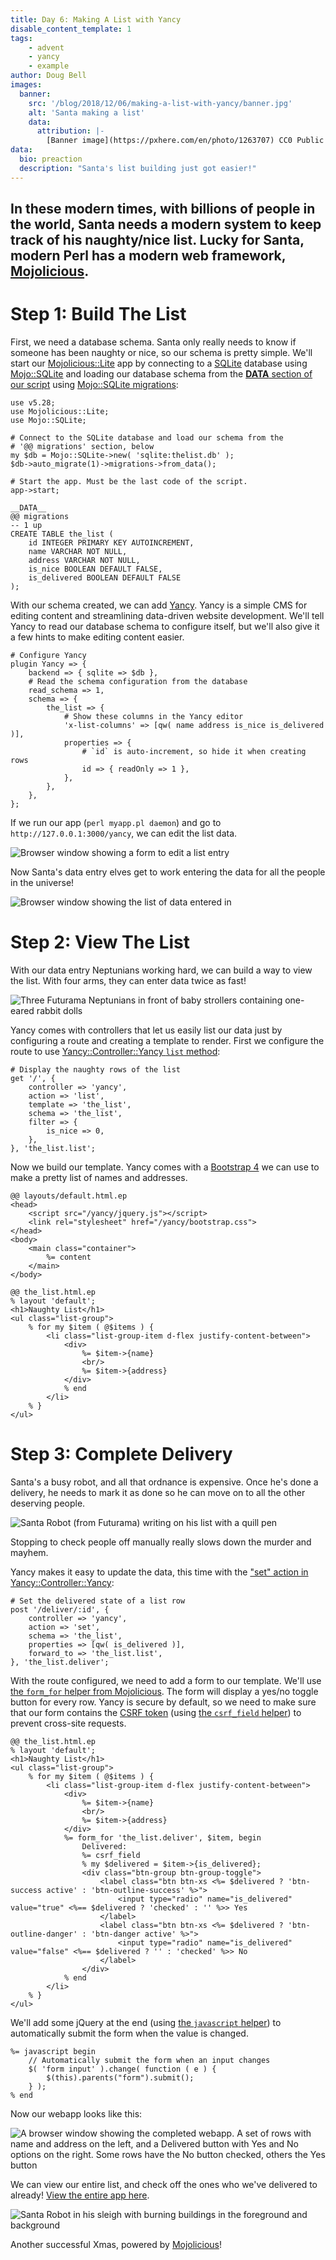 ```yaml
---
title: Day 6: Making A List with Yancy
disable_content_template: 1
tags:
    - advent
    - yancy
    - example
author: Doug Bell
images:
  banner:
    src: '/blog/2018/12/06/making-a-list-with-yancy/banner.jpg'
    alt: 'Santa making a list'
    data:
      attribution: |-
        [Banner image](https://pxhere.com/en/photo/1263707) CC0 Public Domain
data:
  bio: preaction
  description: "Santa's list building just got easier!"
---
```


In these modern times, with billions of people in the world, Santa needs a
modern system to keep track of his naughty/nice list. Lucky for Santa, modern
Perl has a modern web framework, [Mojolicious](http://mojolicious.org).
---

# Step 1: Build The List

First, we need a database schema. Santa only really needs to know if someone
has been naughty or nice, so our schema is pretty simple. We'll start our
[Mojolicious::Lite](https://mojolicious.org/perldoc/Mojolicious/Guides/Tutorial)
app by connecting to a [SQLite](http://sqlite.org) database using
[Mojo::SQLite](https://metacpan.org/pod/Mojo::SQLite) and loading our database
schema from the [__DATA__ section of our
script](https://perldoc.perl.org/perldata.html#Special-Literals) using
[Mojo::SQLite migrations](https://metacpan.org/pod/Mojo::SQLite::Migrations):

    use v5.28;
    use Mojolicious::Lite;
    use Mojo::SQLite;

    # Connect to the SQLite database and load our schema from the
    # '@@ migrations' section, below
    my $db = Mojo::SQLite->new( 'sqlite:thelist.db' );
    $db->auto_migrate(1)->migrations->from_data();

    # Start the app. Must be the last code of the script.
    app->start;

    __DATA__
    @@ migrations
    -- 1 up
    CREATE TABLE the_list (
        id INTEGER PRIMARY KEY AUTOINCREMENT,
        name VARCHAR NOT NULL,
        address VARCHAR NOT NULL,
        is_nice BOOLEAN DEFAULT FALSE,
        is_delivered BOOLEAN DEFAULT FALSE
    );

With our schema created, we can add
[Yancy](http://metacpan.org/pod/Yancy). Yancy is a simple CMS for
editing content and streamlining data-driven website development. We'll
tell Yancy to read our database schema to configure itself, but we'll
also give it a few hints to make editing content easier.

    # Configure Yancy
    plugin Yancy => {
        backend => { sqlite => $db },
        # Read the schema configuration from the database
        read_schema => 1,
        schema => {
            the_list => {
                # Show these columns in the Yancy editor
                'x-list-columns' => [qw( name address is_nice is_delivered )],
                properties => {
                    # `id` is auto-increment, so hide it when creating rows
                    id => { readOnly => 1 },
                },
            },
        },
    };

If we run our app (`perl myapp.pl daemon`) and go to
`http://127.0.0.1:3000/yancy`, we can edit the list data.

![Browser window showing a form to edit a list
entry](editor-form-screenshot.png)

Now Santa's data entry elves get to work entering the data for all the
people in the universe!

![Browser window showing the list of data entered
in](editor-list-screenshot.png)

# Step 2: View The List

With our data entry Neptunians working hard, we can build a way to view
the list. With four arms, they can enter data twice as fast!

![Three Futurama Neptunians in front of baby strollers containing
one-eared rabbit dolls](neptunians.png)

Yancy comes with controllers that let us easily list our data just by
configuring a route and creating a template to render. First we
configure the route to use [Yancy::Controller::Yancy `list`
method](https://metacpan.org/pod/Yancy::Controller::Yancy#list):

    # Display the naughty rows of the list
    get '/', {
        controller => 'yancy',
        action => 'list',
        template => 'the_list',
        schema => 'the_list',
        filter => {
            is_nice => 0,
        },
    }, 'the_list.list';

Now we build our template. Yancy comes with a [Bootstrap
4](http://getbootstrap.com) we can use to make a pretty list of names
and addresses.

    @@ layouts/default.html.ep
    <head>
        <script src="/yancy/jquery.js"></script>
        <link rel="stylesheet" href="/yancy/bootstrap.css">
    </head>
    <body>
        <main class="container">
            %= content
        </main>
    </body>

    @@ the_list.html.ep
    % layout 'default';
    <h1>Naughty List</h1>
    <ul class="list-group">
        % for my $item ( @$items ) {
            <li class="list-group-item d-flex justify-content-between">
                <div>
                    %= $item->{name}
                    <br/>
                    %= $item->{address}
                </div>
                % end
            </li>
        % }
    </ul>

# Step 3: Complete Delivery

Santa's a busy robot, and all that ordnance is expensive. Once he's done
a delivery, he needs to mark it as done so he can move on to all the
other deserving people.

![Santa Robot (from Futurama) writing on his list with a quill
pen](editing-list.png)

Stopping to check people off manually really slows down the murder and
mayhem.

Yancy makes it easy to update the data, this time with the ["set" action
in Yancy::Controller::Yancy](https://metacpan.org/pod/Yancy::Controller::Yancy#set):

    # Set the delivered state of a list row
    post '/deliver/:id', {
        controller => 'yancy',
        action => 'set',
        schema => 'the_list',
        properties => [qw( is_delivered )],
        forward_to => 'the_list.list',
    }, 'the_list.deliver';

With the route configured, we need to add a form to our template. We'll
use [the `form_for` helper from
Mojolicious](https://mojolicious.org/perldoc/Mojolicious/Plugin/TagHelpers#form_for).
The form will display a yes/no toggle button for every row. Yancy is
secure by default, so we need to make sure that our form contains the
[CSRF token](https://mojolicious.org/perldoc/Mojolicious/Guides/Rendering#Cross-site-request-forgery)
(using [the `csrf_field` helper](https://mojolicious.org/perldoc/Mojolicious/Plugin/TagHelpers#csrf_field))
to prevent cross-site requests.

    @@ the_list.html.ep
    % layout 'default';
    <h1>Naughty List</h1>
    <ul class="list-group">
        % for my $item ( @$items ) {
            <li class="list-group-item d-flex justify-content-between">
                <div>
                    %= $item->{name}
                    <br/>
                    %= $item->{address}
                </div>
                %= form_for 'the_list.deliver', $item, begin
                    Delivered:
                    %= csrf_field
                    % my $delivered = $item->{is_delivered};
                    <div class="btn-group btn-group-toggle">
                        <label class="btn btn-xs <%= $delivered ? 'btn-success active' : 'btn-outline-success' %>">
                            <input type="radio" name="is_delivered" value="true" <%== $delivered ? 'checked' : '' %>> Yes
                        </label>
                        <label class="btn btn-xs <%= $delivered ? 'btn-outline-danger' : 'btn-danger active' %>">
                            <input type="radio" name="is_delivered" value="false" <%== $delivered ? '' : 'checked' %>> No
                        </label>
                    </div>
                % end
            </li>
        % }
    </ul>

We'll add some jQuery at the end (using [the `javascript`
helper](https://mojolicious.org/perldoc/Mojolicious/Plugin/TagHelpers#javascript))
to automatically submit the form when the value is changed.

    %= javascript begin
        // Automatically submit the form when an input changes
        $( 'form input' ).change( function ( e ) {
            $(this).parents("form").submit();
        } );
    % end

Now our webapp looks like this:

![A browser window showing the completed webapp. A set of rows with name
and address on the left, and a Delivered button with Yes and No options
on the right.  Some rows have the No button checked, others the Yes
button](finished-screenshot.png)

We can view our entire list, and check off the ones who we've delivered to already!
[View the entire app here](myapp.pl).

![Santa Robot in his sleigh with burning buildings in the foreground and
background](success.png)

Another successful Xmas, powered by [Mojolicious](http://mojolicious.org)!
